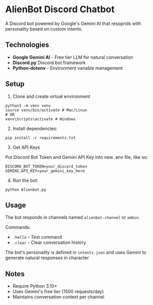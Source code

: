 # AlienBot Discord Chatbot
A Discord bot powered by Google's Gemini AI that resopnds with personality based on custom intents.

## Technologies
* **Google Gemini AI** - Free tier LLM for natural conversation
* **Discord.py** Discord bot framework
* **Python-dotenv** - Environment variable management

## Setup
1. Clone and create virtual environment

```
python3 -m venv venv
source venv/bin/activate # Mac/Linux
# OR
venv\Scripts\activate # Windows
```

2. Install dependencies:

`pip install -r requirements.txt`

3. Get API Keys

Put Discord Bot Token and Gemini API Key into new .env file, like so:

``` 
DISCORD_BOT_TOKEN=your_discord_token
GEMINI_API_KEY=your_gemini_key_here
```

4. Run the bot:

`python Alienbot.py`

## Usage
The bot responds in channels named `alienbot-channel` or `admin`.

Commands:
* `.hello` - Test command
* `.clear` - Clear conversation history

The bot's personality is defined in `intents.json` and uses Gemini to generate natural responses in character

## Notes

- Require Python 3.10+
- Uses Gemini's free tier (1500 requests/day)
- Maintains conversation context per channel